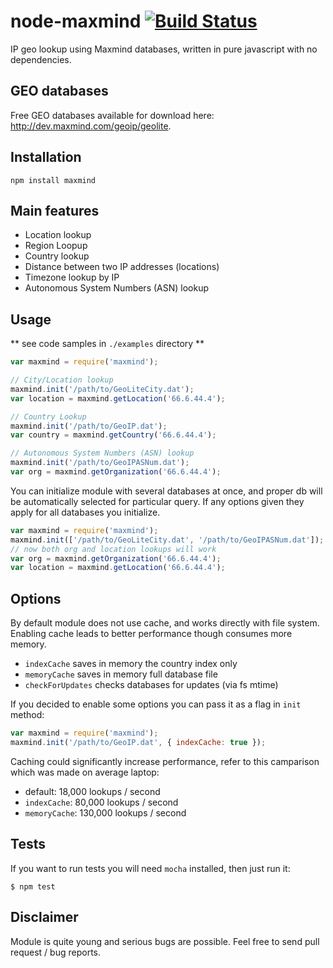 node-maxmind [![Build Status](https://travis-ci.org/runk/node-maxmind.png)](https://travis-ci.org/runk/node-maxmind)
========

IP geo lookup using Maxmind databases, written in pure javascript with no dependencies.

## GEO databases

Free GEO databases available for download here: http://dev.maxmind.com/geoip/geolite.


## Installation

    npm install maxmind


## Main features

 - Location lookup
 - Region Loopup
 - Country lookup
 - Distance between two IP addresses (locations)
 - Timezone lookup by IP
 - Autonomous System Numbers (ASN) lookup

## Usage

** see code samples in `./examples` directory **


```javascript
var maxmind = require('maxmind');

// City/Location lookup
maxmind.init('/path/to/GeoLiteCity.dat');
var location = maxmind.getLocation('66.6.44.4');

// Country Lookup
maxmind.init('/path/to/GeoIP.dat');
var country = maxmind.getCountry('66.6.44.4');

// Autonomous System Numbers (ASN) lookup
maxmind.init('/path/to/GeoIPASNum.dat');
var org = maxmind.getOrganization('66.6.44.4');

```


You can initialize module with several databases at once, and proper db will be automatically selected
for particular query. If any options given they apply for all databases you initialize.

```javascript
var maxmind = require('maxmind');
maxmind.init(['/path/to/GeoLiteCity.dat', '/path/to/GeoIPASNum.dat']);
// now both org and location lookups will work
var org = maxmind.getOrganization('66.6.44.4');
var location = maxmind.getLocation('66.6.44.4');
```

## Options

By default module does not use cache, and works directly with file system. Enabling cache
leads to better performance though consumes more memory.

- `indexCache` saves in memory the country index only
- `memoryCache` saves in memory full database file
- `checkForUpdates` checks databases for updates (via fs mtime)

If you decided to enable some options you can pass it as a flag in `init` method:

```javascript
var maxmind = require('maxmind');
maxmind.init('/path/to/GeoIP.dat', { indexCache: true });
```

Caching could significantly increase performance, refer to this camparison which was made on average
laptop:

- default: 18,000 lookups / second
- `indexCache`: 80,000 lookups / second
- `memoryCache`: 130,000 lookups / second

## Tests

If you want to run tests you will need `mocha` installed, then just run it:

    $ npm test


## Disclaimer

Module is quite young and serious bugs are possible. Feel free to
send pull request / bug reports.

